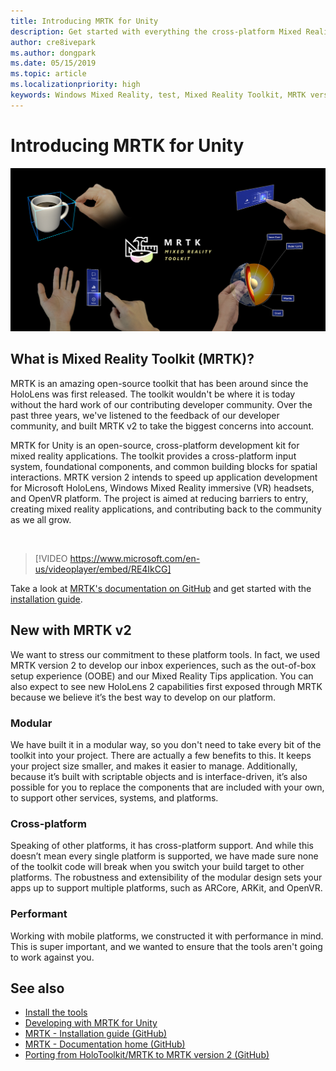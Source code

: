 ```yaml
---
title: Introducing MRTK for Unity
description: Get started with everything the cross-platform Mixed Reality Toolkit has to offer new mixed reality developers.
author: cre8ivepark
ms.author: dongpark
ms.date: 05/15/2019
ms.topic: article
ms.localizationpriority: high
keywords: Windows Mixed Reality, test, Mixed Reality Toolkit, MRTK version 2, MRTK, tools, SDK, HoloLens, HoloLens 2, mixed reality headset, windows mixed reality headset, virtual reality headset, cross-platform
---
```


# Introducing MRTK for Unity

![MRTK](../../design/images/MRTK_UX_Hero.png)

## What is Mixed Reality Toolkit (MRTK)?

MRTK is an amazing open-source toolkit that has been around since the HoloLens was first released. The toolkit wouldn't be where it is today without the hard work of our contributing developer community. Over the past three years, we've listened to the feedback of our developer community, and built MRTK v2 to take the biggest concerns into account.  

MRTK for Unity is an open-source, cross-platform development kit for mixed reality applications. The toolkit provides a cross-platform input system, foundational components, and common building blocks for spatial interactions. MRTK version 2 intends to speed up application development for Microsoft HoloLens, Windows Mixed Reality immersive (VR) headsets, and OpenVR platform. The project is aimed at reducing barriers to entry, creating mixed reality applications, and contributing back to the community as we all grow.

<br>

> [!VIDEO https://www.microsoft.com/en-us/videoplayer/embed/RE4IkCG]

Take a look at [MRTK's documentation on GitHub](https://microsoft.github.io/MixedRealityToolkit-Unity/README.html) and get started with the [installation guide](https://microsoft.github.io/MixedRealityToolkit-Unity/Documentation/Installation.html).

## New with MRTK v2

We want to stress our commitment to these platform tools.  In fact, we used MRTK version 2 to develop our inbox experiences, such as the out-of-box setup experience (OOBE) and our Mixed Reality Tips application. You can also expect to see new HoloLens 2 capabilities first exposed through MRTK because we believe it’s the best way to develop on our platform. 

### Modular

We have built it in a modular way, so you don't need to take every bit of the toolkit into your project.  There are actually a few benefits to this.  It keeps your project size smaller, and makes it easier to manage.  Additionally, because it’s built with scriptable objects and is interface-driven, it’s also possible for you to replace the components that are included with your own, to support other services, systems, and platforms.

### Cross-platform

Speaking of other platforms, it has cross-platform support.  And while this doesn’t mean every single platform is supported, we have made sure none of the toolkit code will break when you switch your build target to other platforms.  The robustness and extensibility of the modular design sets your apps up to support multiple platforms, such as ARCore, ARKit, and OpenVR.

### Performant

Working with mobile platforms, we constructed it with performance in mind.  This is super important, and we wanted to ensure that the tools aren't going to work against you.

## See also

* [Install the tools](../install-the-tools.md)
* [Developing with MRTK for Unity](unity-development-overview.md)
* [MRTK - Installation guide (GitHub)](https://microsoft.github.io/MixedRealityToolkit-Unity/Documentation/Installation.html)
* [MRTK - Documentation home (GitHub)](https://microsoft.github.io/MixedRealityToolkit-Unity/README.html)
* [Porting from HoloToolkit/MRTK to MRTK version 2 (GitHub)](https://microsoft.github.io/MixedRealityToolkit-Unity/Documentation/HTKToMRTKPortingGuide.html)
